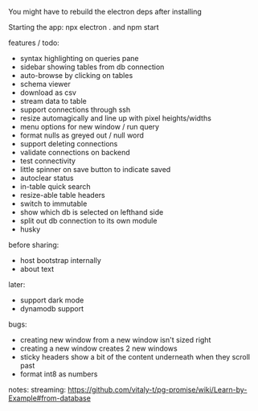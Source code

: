 
You might have to rebuild the electron deps after installing

Starting the app:
npx electron .
and
npm start

features / todo:
* syntax highlighting on queries pane
* sidebar showing tables from db connection
* auto-browse by clicking on tables
* schema viewer
* download as csv
* stream data to table
* support connections through ssh
* resize automagically and line up with pixel heights/widths
* menu options for new window / run query
* format nulls as greyed out / null word
* support deleting connections
* validate connections on backend
* test connectivity
* little spinner on save button to indicate saved
* autoclear status
* in-table quick search
* resize-able table headers
* switch to immutable
* show which db is selected on lefthand side
* split out db connection to its own module
* husky

before sharing:
* host bootstrap internally
* about text

later:
* support dark mode
* dynamodb support

bugs:
* creating new window from a new window isn't sized right
* creating a new window creates 2 new windows
* sticky headers show a bit of the content underneath when they scroll past
* format int8 as numbers


notes:
streaming: https://github.com/vitaly-t/pg-promise/wiki/Learn-by-Example#from-database

